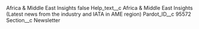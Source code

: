 <?xml version="1.0" encoding="UTF-8"?>
<CustomMetadata xmlns="http://soap.sforce.com/2006/04/metadata" xmlns:xsi="http://www.w3.org/2001/XMLSchema-instance" xmlns:xsd="http://www.w3.org/2001/XMLSchema">
    <label>Africa &amp; Middle East Insights</label>
    <protected>false</protected>
    <values>
        <field>Help_text__c</field>
        <value xsi:type="xsd:string">Africa &amp; Middle East Insights (Latest news from the industry and IATA in AME region)</value>
    </values>
    <values>
        <field>Pardot_ID__c</field>
        <value xsi:type="xsd:string">95572</value>
    </values>
    <values>
        <field>Section__c</field>
        <value xsi:type="xsd:string">Newsletter</value>
    </values>
</CustomMetadata>
